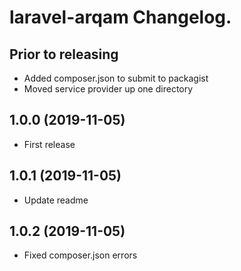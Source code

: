 # laravel-arqam Changelog.
## Prior to releasing
- Added composer.json to submit to packagist
- Moved service provider up one directory

## 1.0.0 (2019-11-05)
- First release

## 1.0.1 (2019-11-05)
- Update readme

## 1.0.2 (2019-11-05)
- Fixed composer.json errors